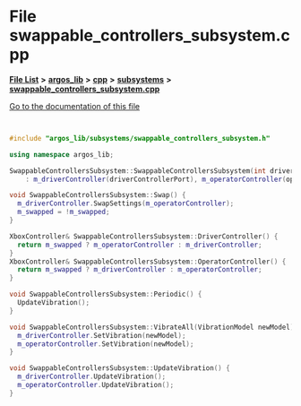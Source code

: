 

# File swappable\_controllers\_subsystem.cpp

[**File List**](files.md) **>** [**argos\_lib**](dir_f9cbf5730473812e84551a5945ef39f8.md) **>** [**cpp**](dir_cf4b00708d9639a2579b4441eb30ca52.md) **>** [**subsystems**](dir_0a6d697c01cca447b97a2967adff34af.md) **>** [**swappable\_controllers\_subsystem.cpp**](swappable__controllers__subsystem_8cpp.md)

[Go to the documentation of this file](swappable__controllers__subsystem_8cpp.md)


```C++


#include "argos_lib/subsystems/swappable_controllers_subsystem.h"

using namespace argos_lib;

SwappableControllersSubsystem::SwappableControllersSubsystem(int driverControllerPort, int operatorControllerPort)
    : m_driverController(driverControllerPort), m_operatorController(operatorControllerPort), m_swapped(false) {}

void SwappableControllersSubsystem::Swap() {
  m_driverController.SwapSettings(m_operatorController);
  m_swapped = !m_swapped;
}

XboxController& SwappableControllersSubsystem::DriverController() {
  return m_swapped ? m_operatorController : m_driverController;
}
XboxController& SwappableControllersSubsystem::OperatorController() {
  return m_swapped ? m_driverController : m_operatorController;
}

void SwappableControllersSubsystem::Periodic() {
  UpdateVibration();
}

void SwappableControllersSubsystem::VibrateAll(VibrationModel newModel) {
  m_driverController.SetVibration(newModel);
  m_operatorController.SetVibration(newModel);
}

void SwappableControllersSubsystem::UpdateVibration() {
  m_driverController.UpdateVibration();
  m_operatorController.UpdateVibration();
}
```


